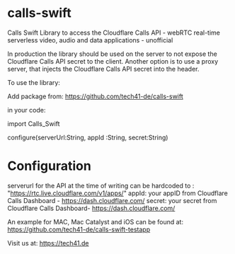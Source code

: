 # calls-swift
Calls Swift Library to access the Cloudflare Calls API - webRTC real-time serverless video, audio and data applications - unofficial

In production the library should be used on the server to not expose the Cloudflare Calls API secret to the client.
Another option is to use a proxy server, that injects the Cloudflare Calls API secret into the header.

To use the library:

Add package from:  https://github.com/tech41-de/calls-swift

in your code:

import Calls_Swift

configure(serverUrl:String, appId :String, secret:String)


Configuration
=============
serverurl for the API at the time of writing can be hardcoded to : "https://rtc.live.cloudflare.com/v1/apps/"
appId: your appID from Cloudflare Calls Dashboard - https://dash.cloudflare.com/
secret: your secret from Cloudflare Calls Dashboard- https://dash.cloudflare.com/


An example for MAC, Mac Catalyst and iOS can be found at: https://github.com/tech41-de/calls-swift-testapp


Visit us at:
https://tech41.de
